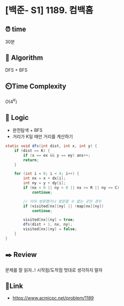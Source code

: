 # [백준- S1] 1189. 컴백홈
 
## ⏰  **time**
30분

## :pushpin: **Algorithm**
DFS + BFS

## ⏲️**Time Complexity**
$O(4^K)$

## :round_pushpin: **Logic**
- 완전탐색 + BFS
- 거리가 K일 때만 거리를 계산하기
```java
static void dfs(int dist, int x, int y) {
    if (dist == K) {
        if (x == ex && y == ey) ans++;
        return;
    }

    for (int i = 0; i < 4; i++) {
        int nx = x + dx[i];
        int ny = y + dy[i];
        if (nx < 0 || ny < 0 || nx >= R || ny >= C)
            continue;

        // 이미 방문했거나 방문할 수 없는 곳인 경우
        if (visited[nx][ny] || !map[nx][ny])
            continue;

        visited[nx][ny] = true;
        dfs(dist + 1, nx, ny);
        visited[nx][ny] = false;
    }
}
```

## :black_nib: **Review**
문제를 잘 읽자..! 시작점/도착점 멋대로 생각하지 말자

## 📡**Link**
- https://www.acmicpc.net/problem/1189
